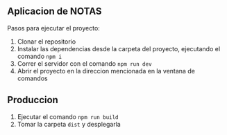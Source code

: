 ## Aplicacion de NOTAS 

Pasos para ejecutar el proyecto: 
1. Clonar el repositorio
2. Instalar las dependencias desde la carpeta del proyecto, ejecutando el comando ```npm i```
3. Correr el servidor con el comando ```npm run dev```
4. Abrir el proyecto en la direccion mencionada en la ventana de comandos 

## Produccion 
1. Ejecutar el comando ```npm run build```
2. Tomar la carpeta ```dist``` y desplegarla 